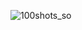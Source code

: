 ![100shots_so](https://github.com/Keller65/Epy-Web/assets/107809849/6c24aafc-f403-4001-9b2d-40e341332a72)
